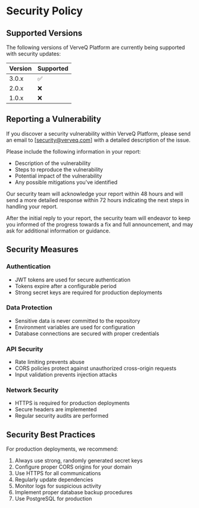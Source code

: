 # Security Policy

## Supported Versions

The following versions of VerveQ Platform are currently being supported with security updates:

| Version | Supported          |
| ------- | ------------------ |
| 3.0.x   | :white_check_mark: |
| 2.0.x   | :x:                |
| 1.0.x   | :x:                |

## Reporting a Vulnerability

If you discover a security vulnerability within VerveQ Platform, please send an email to [security@verveq.com] with a detailed description of the issue.

Please include the following information in your report:

- Description of the vulnerability
- Steps to reproduce the vulnerability
- Potential impact of the vulnerability
- Any possible mitigations you've identified

Our security team will acknowledge your report within 48 hours and will send a more detailed response within 72 hours indicating the next steps in handling your report.

After the initial reply to your report, the security team will endeavor to keep you informed of the progress towards a fix and full announcement, and may ask for additional information or guidance.

## Security Measures

### Authentication
- JWT tokens are used for secure authentication
- Tokens expire after a configurable period
- Strong secret keys are required for production deployments

### Data Protection
- Sensitive data is never committed to the repository
- Environment variables are used for configuration
- Database connections are secured with proper credentials

### API Security
- Rate limiting prevents abuse
- CORS policies protect against unauthorized cross-origin requests
- Input validation prevents injection attacks

### Network Security
- HTTPS is required for production deployments
- Secure headers are implemented
- Regular security audits are performed

## Security Best Practices

For production deployments, we recommend:

1. Always use strong, randomly generated secret keys
2. Configure proper CORS origins for your domain
3. Use HTTPS for all communications
4. Regularly update dependencies
5. Monitor logs for suspicious activity
6. Implement proper database backup procedures
7. Use PostgreSQL for production
